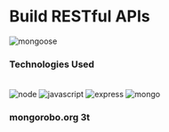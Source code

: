 # Build RESTful APIs

![mongoose](https://user-images.githubusercontent.com/22649602/166125675-66009439-932c-4b26-ab47-5b8d3ecfd0bf.jpg)


### Technologies Used
<div style="display:iline_block"><br/>
<img align="center" alt="node" src="https://img.shields.io/badge/Node.js-43853D?style=for-the-badge&logo=node.js&logoColor=white"/>
<img align="center" alt="javascript" src="https://img.shields.io/badge/JavaScript-323330?style=for-the-badge&logo=javascript&logoColor=F7DF1E"/>
<img align="center" alt="express" src="https://img.shields.io/badge/Express.js-404D59?style=for-the-badge"/> 
<img align="center" alt="mongo" src="https://img.shields.io/badge/MongoDB-4EA94B?style=for-the-badge&logo=mongodb&logoColor=white"/>
</div>


### mongorobo.org 3t

